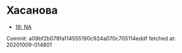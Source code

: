 # Хасанова
- [16: NA](16.md)

Commit: a09bf2b078fa114555190c924a070c705114eddf
 fetched at: 20201009-014801
